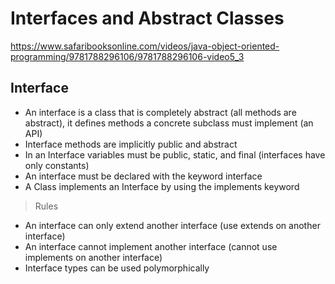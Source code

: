 # Interfaces and Abstract Classes

https://www.safaribooksonline.com/videos/java-object-oriented-programming/9781788296106/9781788296106-video5_3

## Interface

- An interface is a class that is completely abstract (all methods are abstract), it defines methods a concrete subclass must implement (an API)
- Interface methods are implicitly public and abstract
- In an Interface variables must be public, static, and final (interfaces have only constants)
- An interface must be declared with the keyword interface
- A Class implements an Interface by using the implements keyword

> Rules

- An interface can only extend another interface (use extends on another interface)
- An interface cannot implement another interface (cannot use implements on another interface)
- Interface types can be used polymorphically
